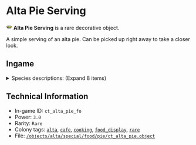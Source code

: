 # Alta Pie Serving

<img src="https://raw.githubusercontent.com/Ceterai/Enternia/main/objects/alta/special/food/pie/icon.png" alt="Alta Pie Serving icon" loading="lazy" height=16px width="auto" /> **Alta Pie Serving** is a rare decorative object.

A simple serving of an alta pie. Can be picked up right away to take a closer look.

## Ingame

<details><summary>Species descriptions: (Expand 8 items)</summary>

- Alta: Oa-a, a pie! I wonder which one it is~
- Apex: A likely sweet pie in a bowl. Should I take it?
- Avian: Ooh, a tasty pie! I bet it tastes just as good as it looks. Only one way to find out!
- Floran: Ssome pie. Floran shell enjoy itsss sswetnesss!
- Glitch: Hungry. I should give this pie a taste.
- Human: Oh, this looks tasty! I think I should try it. Just a bit.
- Hylotl: What a wonderful culinary miracle! I wonder if I could claim it.
- Novakid: This goodness is smellin' very nice!

</details>

## Technical Information

- In-game ID: `ct_alta_pie_fo`
- Power: `3.0`
- Rarity: `Rare`
- Colony tags: [`alta`](https://ceterai.github.io/MyEnternia/Wiki/Tags/Alta), [`cafe`](https://ceterai.github.io/MyEnternia/Wiki/Tags/Cafe), [`cooking`](https://ceterai.github.io/MyEnternia/Wiki/Tags/Cooking), [`food_display`](https://ceterai.github.io/MyEnternia/Wiki/Tags/FoodDisplay), [`rare`](https://ceterai.github.io/MyEnternia/Wiki/Tags/Rare)
- File: [`/objects/alta/special/food/pie/ct_alta_pie.object`](https://github.com/Ceterai/Enternia/blob/main/objects/alta/special/food/pie/ct_alta_pie.object)
